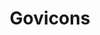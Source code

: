 ---
codehost: https://github.com/540co/govicons
logohandle: goviconsio
sort: govicons
title: Govicons
website: http://govicons.io/
---